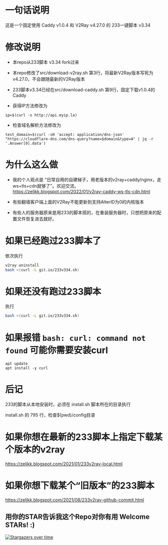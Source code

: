 # 一句话说明
这是一个固定使用 Caddy v1.0.4 和 V2Ray v4.27.0 的 233一键脚本 v3.34

# 修改说明
- 本repo从233脚本 v3.34 fork过来

- 本repo修改了src/download-v2ray.sh 第3行，将最新V2Ray版本写死为 v4.27.0，不会跟随最新的V2Ray版本

- 233脚本v3.34已经在src/download-caddy.sh 第9行，固定下载v1.0.4的Caddy

- 获得IP方法修改为 
```
ip=$(curl -s http://api.myip.la)
```

- 检查域名解析方法修改为 
```
test_domain=$(curl -sH 'accept: application/dns-json' "https://cloudflare-dns.com/dns-query?name=$domain&type=A" | jq -r '.Answer[0].data')
```

# 为什么这么做
- 我的个人观点是 "日常自用的自建梯子，用老版本的v2ray+caddy/nginx，走ws+tls+cdn就够了"。欢迎交流。
https://zelikk.blogspot.com/2022/01/v2ray-caddy-ws-tls-cdn.html

- 有些翻墙客户端上面的V2Ray不能更新到支持AlterID为0的内核版本

- 有些人的服务器原来是用233的脚本搭的，在重装服务器时，只想把原来的配置文件恢复进去就好。

# 如果已经跑过233脚本了
依次执行

```bash
v2ray uninstall
bash <(curl -L git.io/233v334.sh)
```

# 如果还没有跑过233脚本
执行

```bash
bash <(curl -L git.io/233v334.sh)
```
# 如果报错 `bash: curl: command not found` 可能你需要安装curl
```
apt update
apt install -y curl
```

# 后记

233的脚本从本地安装时，必须在 install.sh 脚本所在的目录执行

install.sh 的 795 行，检查$(pwd)/config目录

# 如果你想在最新的233脚本上指定下载某个版本的v2ray
https://zelikk.blogspot.com/2021/01/233v2ray-local.html

# 如果你想下载某个“旧版本”的233脚本
https://zelikk.blogspot.com/2021/08/233v2ray-github-commit.html

## 用你的STAR告诉我这个Repo对你有用 Welcome STARs! :)

[![Stargazers over time](https://starchart.cc/crazypeace/v2ray.svg)](https://starchart.cc/crazypeace/v2ray)
